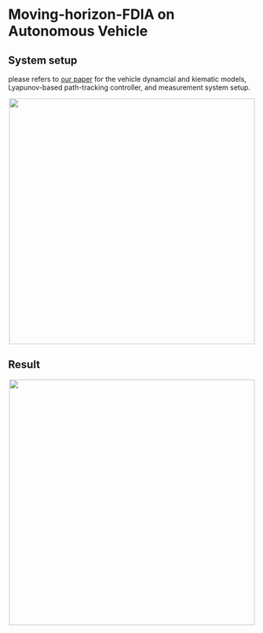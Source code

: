 # Moving-horizon-FDIA on Autonomous Vehicle

## System setup
please refers to [our paper](https://arxiv.org/pdf/2009.03414.pdf) for the vehicle dynamcial and kiematic models, Lyapunov-based path-tracking controller, and measurement system setup.

<p align="center">
<img src="https://user-images.githubusercontent.com/36635562/201824059-44d92f2f-626c-4e31-893b-a3772bad0880.png" width="500" />
 </p>
 
 ## Result
 <p align="center">
<img src="https://user-images.githubusercontent.com/36635562/235938876-7fbeff63-c290-4279-b059-288895b9f7b4.png" width="500" />
 </p>


 
 

